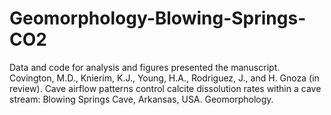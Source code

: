 # Geomorphology-Blowing-Springs-CO2
Data and code for analysis and figures presented the manuscript. Covington, M.D., Knierim, K.J., Young, H.A., Rodriguez, J., and H. Gnoza (in review). Cave airflow patterns control calcite dissolution rates within a cave stream: Blowing Springs Cave, Arkansas, USA. Geomorphology.
